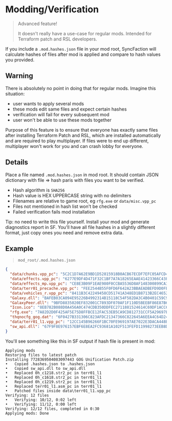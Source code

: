 # Modding/Verification

> Advanced feature!
>
> It doesn't really have a use-case for regular mods. Intended for Terraform patch and RSL developers.

If you include a `.mod.hashes.json` file in your mod root, SyncFaction will calculate hashes of files after mod is applied and compare to hash values you provided.

## Warning

There is absolutely no point in doing that for regular mods. Imagine this situation:

* user wants to apply several mods
* these mods edit same files and expect certain hashes
* verification will fail for every subsequent mod
* user won't be able to use these mods together

Purpose of this feature is to ensure that everyone has exactly same files after installing Terraform Patch and RSL, which are installed automatically and are required to play multiplayer. If files were to end up different, multiplayer won't work for you and can crash lobby for everyone.

## Details

Place a file named `.mod.hashes.json` in mod root. It should contain JSON dictionary with file => hash paris with files you want to be verified.

* Hash algorithm is `SHA256`
* Hash value is HEX UPPERCASE string with no delimiters
* Filenames are relative to game root, eg `rfg.exe` or `data/misc.vpp_pc`
* Files not mentioned in hash list won't be checked
* Failed verification fails mod installation

Tip: no need to write this file yourself. Install your mod and generate diagnostics report in SF. You'll have all file hashes in a slightly different format, just copy ones you need and remove extra data.

## Example

> `mod_root/.mod.hashes.json`

```json
{
  "data/chunks.vpp_pc": "5C2C1D7A62E9BD1D52815918B0ACB67ECDF7EFC05AFCD46F3B91F4BF671A1973",
  "data/effects.vpp_pc": "6277E9DF4D471F32C1BF7A7A18265EAAE41423366C43F9E7B3D07D33190B4EBA",
  "data/effects_mp.vpp_pc": "CE8E3B09F1EAE980F0CCBA5536D8AF148300899CA3091B4FEFB8981256C86937",
  "data/terr01_precache.vpp_pc": "FEE2544B55F0FD6F642A23BBAEADBEFD9D0FB76B05656F591A2E292C6A759590",
  "data/vehicles_r.vpp_pc": "8411B3C42249458CD51741A348ED1B8713B2EC4652D4EFFFE199BC88E2D4753F",
  "Galaxy.dll": "BAFEB03CA094E95226B4992314B15118C54F582DA3C4B0401C59C92C3F472191",
  "GalaxyPeer.dll": "9BFD8835020EF832001C7893DF070AF1F110D5BEEBF86E87B6133665C5329590",
  "Icon.ico": "8EB782B088D0A456A0C474CDB350DDFEC2711881524614C69DF1ACC67616FCCC",
  "rfg.exe": "7A82D2D0F425AF5E75D8FFBCE12FAC53EB5CA9CD812731CCF5A29697E906AF0E",
  "thqnocfg_gog.dat": "6F0427B331306C823AFDC21347366C822645A6EEA4C64D241BBE9E29DE7E0C1D",
  "data/terr01_l1.vpp_pc": "12CC145B96266F1BC70FE969197AE7022E3DACA448BF59D0C60B8D56F4DE7848",
  "sw_api.dll": "67F9F8E976157EBF6E8EA2FC93681A102F513FEFD11998273EEB8DA743CBE71F"
}
```

You'll see something like this in SF output if hash file is present in mod:

```
Applying mods
Restoring files to latest patch
Installing 7728369504083097443 GOG Unification Patch.zip
•	Copied .hashes.json to .hashes.json
•	Copied sw_api.dll to sw_api.dll
•	Replaced 0h_c1218.str2_pc in terr01_l1
•	Replaced 0h_c1618.str2_pc in terr01_l1
•	Replaced 0h_c1219.str2_pc in terr01_l1
•	Replaced terr01_l1.asm_pc in terr01_l1
•	Patched files inside data\terr01_l1.vpp_pc
Verifying: 12 files
•	Verifying: 10/12, 0:02 left
•	Verifying: 11/12, 0:00 left
Verifying: 12/12 files, completed in 0:30
Applying mods: Done

```